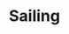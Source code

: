 ---
ee_id_thing: '95'
site: '1'
type: '2'
inv_num: 2010-068
url: 2010-068-sailing
title: Sailing
year: '2010'
display_year: '2010'
medium: Website
dims: ''
pitch: "​Fan site for Christopher Cross in Arabic"
ps: ''
live_url: http://firdos.angelfire.com/
related: ''
youtube: ''
related_code: ''
imgs: chris-cross-2010-068-screenshot-1-database-ih.jpg
subheading: ''
download: ''
add_credit: ''
commission: ''
layout: things-i-made
---